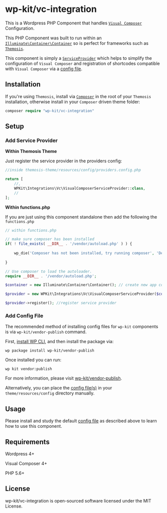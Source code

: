 # wp-kit/vc-integration

This is a Wordpress PHP Component that handles [```Visual Composer```](https://vc.wpbakery.com/) Configuration. 

This PHP Component was built to run within an [```Illuminate\Container\Container```](https://github.com/illuminate/container/blob/master/Container.php) so is perfect for frameworks such as [```Themosis```](http://framework.themosis.com/).

This component is simply a [```ServiceProvider```](https://github.com/wp-kit/vc-integration/blob/master/src/Vc/VisualComposerServiceProvider.php) which helps to simplify the configuration of ```Visual Composer``` and registration of shortcodes compatible with ```Visual Composer``` via a [config file](config/vc.config.php).

## Installation

If you're using ```Themosis```, install via [```Composer```](https://getcomposer.org/) in the root of your ```Themosis``` installation, otherwise install in your ```Composer``` driven theme folder:

```php
composer require "wp-kit/vc-integration"
```

## Setup

### Add Service Provider

**Within Themosis Theme**

Just register the service provider in the providers config:

```php
//inside themosis-theme/resources/config/providers.config.php

return [
	//,
	WPKit\Integrations\Vc\VisualComposerServiceProvider::class,   
	//
];
```

**Within functions.php**

If you are just using this component standalone then add the following the ```functions.php```

```php
// within functions.php

// make sure composer has been installed
if( ! file_exists( __DIR__ . '/vendor/autoload.php' ) ) {
	
	wp_die('Composer has not been installed, try running composer', 'Dependancy Error');
	
}

// Use composer to load the autoloader.
require __DIR__ . '/vendor/autoload.php';

$container = new Illuminate\Container\Container(); // create new app container

$provider = new WPKit\Integrations\Vc\VisualComposerServiceProvider($container); // inject into service provider

$provider->register(); //register service provider
```

### Add Config File

The recommended method of installing config files for ```wp-kit``` components is via ```wp-kit/vendor-publish``` command.

First, [install WP CLI](http://wp-cli.org/), and then install the package via:

```wp package install wp-kit/vendor-publish```

Once installed you can run:

```wp kit vendor:publish```

For more information, please visit [wp-kit/vendor-publish](https://github.com/wp-kit/vendor-publish).

Alternatively, you can place the [config file(s)](config) in your ```theme/resources/config``` directory manually.

## Usage

Please install and study the default [config file](config/vc.config.php) as described above to learn how to use this component.

## Requirements

Wordpress 4+

Visual Composer 4+

PHP 5.6+

## License

wp-kit/vc-integration is open-sourced software licensed under the MIT License.

